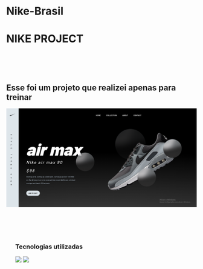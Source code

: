 # Nike-Brasil

<h1> NIKE PROJECT </h1>
<br>
<br>
<br>

<h2> Esse foi um projeto que realizei apenas para treinar </h2>


<img src="https://github.com/beringui1611/Nike-Brasil/blob/master/img/captura%20site%20nike.png?raw=true"/>
<br>
<br>
<br>
<br>
<br>

<ol> 
  <h3> Tecnologias utilizadas </h3>
 
<img src="https://img.shields.io/badge/HTML-239120?style=for-the-badge&logo=html5&logoColor=white"/>
<img src="https://img.shields.io/badge/CSS-239120?&style=for-the-badge&logo=css3&logoColor=white"/>
 
  

